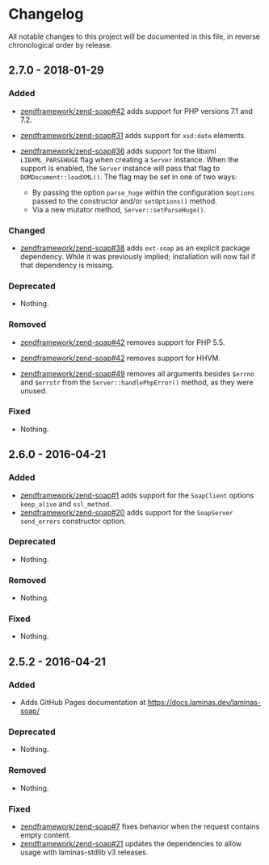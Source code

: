 # Changelog

All notable changes to this project will be documented in this file, in reverse chronological order by release.

## 2.7.0 - 2018-01-29

### Added

- [zendframework/zend-soap#42](https://github.com/zendframework/zend-soap/pull/42) adds support for PHP
  versions 7.1 and 7.2.

- [zendframework/zend-soap#31](https://github.com/zendframework/zend-soap/pull/31) adds support for
  `xsd:date` elements.

- [zendframework/zend-soap#36](https://github.com/zendframework/zend-soap/pull/36) adds support for
  the libxml `LIBXML_PARSEHUGE` flag when creating a `Server` instance. When the
  support is enabled, the `Server` instance will pass that flag to
  `DOMDocument::loadXML()`. The flag may be set in one of two ways:

  - By passing the option `parse_huge` within the configuration `$options`
    passed to the constructor and/or `setOptions()` method.
  - Via a new mutator method, `Server::setParseHuge()`.

### Changed

- [zendframework/zend-soap#38](https://github.com/zendframework/zend-soap/pull/38) adds `ext-soap` as
  an explicit package dependency. While it was previously implied; installation
  will now fail if that dependency is missing.

### Deprecated

- Nothing.

### Removed

- [zendframework/zend-soap#42](https://github.com/zendframework/zend-soap/pull/42) removes support for
  PHP 5.5.

- [zendframework/zend-soap#42](https://github.com/zendframework/zend-soap/pull/42) removes support for
  HHVM.

- [zendframework/zend-soap#49](https://github.com/zendframework/zend-soap/pull/49) removes all
  arguments besides `$errno` and `$errstr` from the `Server::handlePhpError()`
  method, as they were unused.

### Fixed

- Nothing.

## 2.6.0 - 2016-04-21

### Added

- [zendframework/zend-soap#1](https://github.com/zendframework/zend-soap/pull/1) adds
  support for the `SoapClient` options `keep_alive` and `ssl_method`.
- [zendframework/zend-soap#20](https://github.com/zendframework/zend-soap/pull/20) adds support for
  the  `SoapServer` `send_errors` constructor option.

### Deprecated

- Nothing.

### Removed

- Nothing.

### Fixed

- Nothing.

## 2.5.2 - 2016-04-21

### Added

- Adds GitHub Pages documentation at https://docs.laminas.dev/laminas-soap/

### Deprecated

- Nothing.

### Removed

- Nothing.

### Fixed

- [zendframework/zend-soap#7](https://github.com/zendframework/zend-soap/pull/7) fixes
  behavior when the request contains empty content.
- [zendframework/zend-soap#21](https://github.com/zendframework/zend-soap/pull/21) updates the
  dependencies to allow usage with laminas-stdlib v3 releases.
